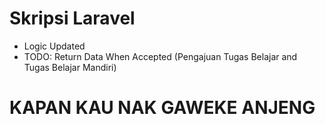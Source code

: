 # Skripsi Laravel
- Logic Updated
- TODO: Return Data When Accepted (Pengajuan Tugas Belajar and Tugas Belajar Mandiri)

# KAPAN KAU NAK GAWEKE ANJENG
